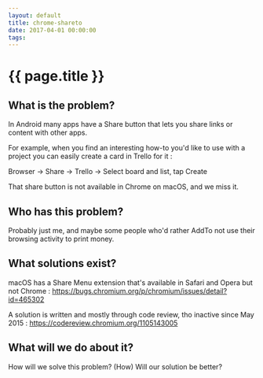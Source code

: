 ```yaml
---
layout: default
title: chrome-shareto
date: 2017-04-01 00:00:00
tags:
---
```


# {{ page.title }}

## What is the problem?
In Android many apps have a Share button that lets you share links or content with other apps.

For example, when you find an interesting how-to you'd like to use with a project you can easily create a card in Trello for it :

Browser -> Share -> Trello -> Select board and list, tap Create

That share button is not available in Chrome on macOS, and we miss it.

## Who has this problem?
Probably just me, and maybe some people who'd rather AddTo not use their browsing activity to print money.

## What solutions exist?
macOS has a Share Menu extension that's available in Safari and Opera but not Chrome :
https://bugs.chromium.org/p/chromium/issues/detail?id=465302

A solution is written and mostly through code review, tho inactive since May 2015 :
https://codereview.chromium.org/1105143005

## What will we do about it?
How will we solve this problem? (How) Will our solution be better?

